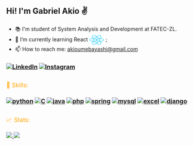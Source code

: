 
## Hi! I'm Gabriel Akio ✌️

- 📚 I'm student of System Analysis and Development at FATEC-ZL.
- 🌱 I’m currently learning React <img align="center" height="30" width="40" src="https://github.com/devicons/devicon/blob/master/icons/react/react-original.svg">
;
- 📫 How to reach me: akioumebayashi@gmail.com

### [![LinkedIn](https://img.shields.io/badge/LinkedIn-0077B5?style=for-the-badge&logo=linkedin&logoColor=white)](https://www.linkedin.com/in/gabriel-umebayashi/) [![Instagram](https://img.shields.io/badge/Instagram-E4405F?style=for-the-badge&logo=instagram&logoColor=white)](https://www.instagram.com/akioumebayashi/)
 ##
<div style="color: orange;"><font size="3"> 🚀 Skills:</font></div>

### [![python](https://img.shields.io/badge/Python-3776AB?style=for-the-badge&logo=python&logoColor=white)]() [![C](https://img.shields.io/badge/C-00599C?style=for-the-badge&logo=c&logoColor=white)]() [![java](https://img.shields.io/badge/Java-ED8B00?style=for-the-badge&logo=java&logoColor=white)]() [![php](https://img.shields.io/badge/PHP-777BB4?style=for-the-badge&logo=php&logoColor=white)]() [![spring](https://img.shields.io/badge/Spring-6DB33F?style=for-the-badge&logo=spring&logoColor=white)]() [![mysql](https://img.shields.io/badge/MySQL-00000F?style=for-the-badge&logo=mysql&logoColor=white)]() [![excel](https://img.shields.io/badge/Microsoft_Excel-217346?style=for-the-badge&logo=microsoft-excel&logoColor=white)]() [![django](https://img.shields.io/badge/Django-092E20?style=for-the-badge&logo=django&logoColor=white)]()
##
<!-- 'link com os icons -> ttps://dev.to/envoy_/150-badges-for-github-pnk'  -->
<div style="color: orange;"><font size="3"> 📈 Stats: </font></div>
<br>
<div>
  <a href="https://github.com/akio1g">
  <img height="180em" src="https://github-readme-stats.vercel.app/api?username=akio1g&show_icons=true&theme=vision-friendly-dark&include_all_commits=true&count_private=true">
  <img height="180em" src="https://github-readme-stats.vercel.app/api/top-langs/?username=akio1g&layout=compact&langs_count=7&theme=vision-friendly-dark">
 </div>
